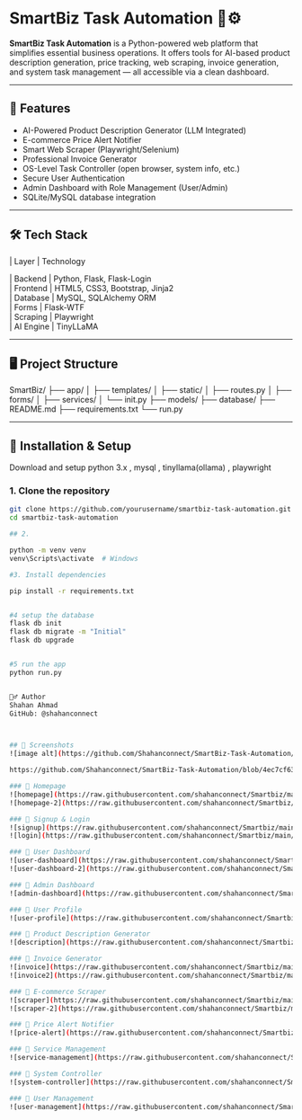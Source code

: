 # SmartBiz Task Automation 🧠⚙️

**SmartBiz Task Automation** is a Python-powered web platform that simplifies essential business operations. It offers tools for AI-based product description generation, price tracking, web scraping, invoice generation, and system task management — all accessible via a clean  dashboard.

---

## 🚀 Features

-  AI-Powered Product Description Generator (LLM Integrated)
-  E-commerce Price Alert Notifier
-  Smart Web Scraper (Playwright/Selenium)
-  Professional Invoice Generator
-  OS-Level Task Controller (open browser, system info, etc.)
-  Secure User Authentication
-  Admin Dashboard with Role Management (User/Admin)
-  SQLite/MySQL database integration

---

## 🛠️ Tech Stack

| Layer       | Technology                     

| Backend     | Python, Flask, Flask-Login      
| Frontend    | HTML5, CSS3, Bootstrap, Jinja2  
| Database    | MySQL, SQLAlchemy ORM  
| Forms       | Flask-WTF             
| Scraping    | Playwright           
| AI Engine   | TinyLLaMA 


---

## 🖥️ Project Structure


SmartBiz/
├── app/
│ ├── templates/
│ ├── static/
│ ├── routes.py
│ ├── forms/
│ ├── services/
│ └── init.py
├── models/
├── database/
├── README.md
├── requirements.txt
└── run.py


---

## 🔧 Installation & Setup

Download and setup python 3.x , mysql , tinyllama(ollama)  , playwright

### 1. Clone the repository

```bash
git clone https://github.com/yourusername/smartbiz-task-automation.git
cd smartbiz-task-automation

## 2.

python -m venv venv
venv\Scripts\activate  # Windows

#3. Install dependencies

pip install -r requirements.txt


#4 setup the database 
flask db init
flask db migrate -m "Initial"
flask db upgrade


#5 run the app
python run.py


🙋‍♂️ Author
Shahan Ahmad
GitHub: @shahanconnect



## 📸 Screenshots
![image alt](https://github.com/Shahanconnect/SmartBiz-Task-Automation/blob/4ec7cf6341adc6abb6b60f41c3435d97685f56d0/app/screenshots/admin-dashboard.png)

https://github.com/Shahanconnect/SmartBiz-Task-Automation/blob/4ec7cf6341adc6abb6b60f41c3435d97685f56d0/app/screenshots/admin-dashboard.png

### 🔹 Homepage
![homepage](https://raw.githubusercontent.com/shahanconnect/Smartbiz/main/app/screenshots/homepage.png)
![homepage-2](https://raw.githubusercontent.com/shahanconnect/Smartbiz/main/app/screenshots/homepage2.png)

### 🔹 Signup & Login
![signup](https://raw.githubusercontent.com/shahanconnect/Smartbiz/main/app/screenshots/signup.png)
![login](https://raw.githubusercontent.com/shahanconnect/Smartbiz/main/app/screenshots/login.png)

### 🔹 User Dashboard
![user-dashboard](https://raw.githubusercontent.com/shahanconnect/Smartbiz/main/app/screenshots/user.png)
![user-dashboard-2](https://raw.githubusercontent.com/shahanconnect/Smartbiz/main/app/screenshots/dashboard.png)

### 🔹 Admin Dashboard
![admin-dashboard](https://raw.githubusercontent.com/shahanconnect/Smartbiz/main/app/screenshots/admin-dashboard.png)

### 🔹 User Profile
![user-profile](https://raw.githubusercontent.com/shahanconnect/Smartbiz/main/app/screenshots/user-profile.png)

### 🔹 Product Description Generator
![description](https://raw.githubusercontent.com/shahanconnect/Smartbiz/main/app/screenshots/description.png)

### 🔹 Invoice Generator
![invoice](https://raw.githubusercontent.com/shahanconnect/Smartbiz/main/app/screenshots/invoice.png)
![invoice2](https://raw.githubusercontent.com/shahanconnect/Smartbiz/main/app/screenshots/invoice2.png)

### 🔹 E-commerce Scraper
![scraper](https://raw.githubusercontent.com/shahanconnect/Smartbiz/main/app/screenshots/scraper.png)
![scraper-2](https://raw.githubusercontent.com/shahanconnect/Smartbiz/main/app/screenshots/scraper2.png)

### 🔹 Price Alert Notifier
![price-alert](https://raw.githubusercontent.com/shahanconnect/Smartbiz/main/app/screenshots/price-alert.png)

### 🔹 Service Management
![service-management](https://raw.githubusercontent.com/shahanconnect/Smartbiz/main/app/screenshots/service-management.png)

### 🔹 System Controller
![system-controller](https://raw.githubusercontent.com/shahanconnect/Smartbiz/main/app/screenshots/system-controller.png)

### 🔹 User Management
![user-management](https://raw.githubusercontent.com/shahanconnect/Smartbiz/main/app/screenshots/user-management.png)

